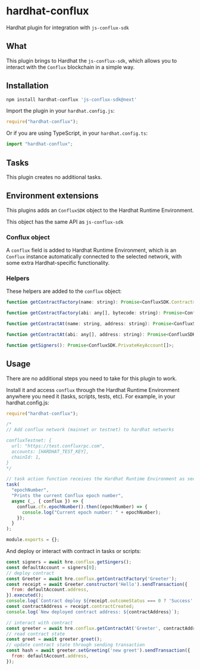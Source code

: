 # hardhat-conflux

Hardhat plugin for integration with `js-conflux-sdk`

## What

This plugin brings to Hardhat the `js-conflux-sdk`, which allows you to interact with the `Conflux` blockchain in a simple way.

## Installation

```bash
npm install hardhat-conflux 'js-conflux-sdk@next'
```

Import the plugin in your `hardhat.config.js`:

```js
require("hardhat-conflux");
```

Or if you are using TypeScript, in your `hardhat.config.ts`:

```ts
import "hardhat-conflux";
```

## Tasks

This plugin creates no additional tasks.

## Environment extensions

This plugins adds an `ConfluxSDK` object to the Hardhat Runtime Environment.

This object has the same API as `js-conflux-sdk`

### Conflux object

A `conflux` field is added to Hardhat Runtime Environment, which is an `Conflux` instance automatically connected to the selected network, with some extra Hardhat-specific functionality.

### Helpers

These helpers are added to the `conflux` object:

```js
function getContractFactory(name: string): Promise<ConfluxSDK.Contract>;

function getContractFactory(abi: any[], bytecode: string): Promise<ConfluxSDK.Contract>;

function getContractAt(name: string, address: string): Promise<ConfluxSDK.Contract>;

function getContractAt(abi: any[], address: string): Promise<ConfluxSDK.Contract>;

function getSigners(): Promise<ConfluxSDK.PrivateKeyAccount[]>;
```

## Usage

There are no additional steps you need to take for this plugin to work.

Install it and access `conflux` through the Hardhat Runtime Environment anywhere you need it (tasks, scripts, tests, etc). For example, in your hardhat.config.js:

```js
require("hardhat-conflux");

/*
// Add conflux network (mainnet or testnet) to hardhat networks

confluxTestnet: {
  url: "https://test.confluxrpc.com",
  accounts: [HARDHAT_TEST_KEY],
  chainId: 1,
}
*/

// task action function receives the Hardhat Runtime Environment as second argument
task(
  "epochNumber",
  "Prints the current Conflux epoch number",
  async (_, { conflux }) => {
    conflux.cfx.epochNumber().then((epochNumber) => {
      console.log("Current epoch number: " + epochNumber);
    });
  }
);

module.exports = {};
```

And deploy or interact with contract in tasks or scripts:

```js
const signers = await hre.conflux.getSingers();
const defaultAccount = signers[0];
// deploy contract
const Greeter = await hre.conflux.getContractFactory('Greeter');
const receipt = await Greeter.constructor('Hello').sendTransaction({
  from: defaultAccount.address,
}).executed();
console.log(`Contract deploy ${receipt.outcomeStatus === 0 ? 'Success' : 'Failed'}`);
const contractAddress = receipt.contractCreated;
console.log(`New deployed contract address: ${contractAddress}`);

// interact with contract
const greeter = await hre.conflux.getContractAt('Greeter', contractAddress);
// read contract state
const greet = await greeter.greet();
// update contract state through sending transaction
const hash = await greeter.setGreeting('new greet').sendTransaction({
  from: defaultAccount.address,
});
```

